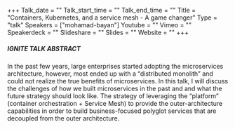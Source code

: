 +++
Talk_date = ""
Talk_start_time = ""
Talk_end_time = ""
Title = "Containers, Kubernetes, and a service mesh - A game changer"
Type = "talk"
Speakers = ["mohamad-bayan"]
Youtube = ""
Vimeo = ""
Speakerdeck = ""
Slideshare = ""
Slides = ""
Website = ""
+++

##### IGNITE TALK ABSTRACT

In the past few years, large enterprises started adopting the microservices architecture, however, most ended up with a “distributed monolith” and could not realize the true benefits of microservices. In this talk, I will discuss the challenges of how we built microservices in the past and and what the future strategy should look like. The strategy of leveraging the “platform” (container orchestration + Service Mesh) to provide the outer-architecture capabilities in order to build business-focused polyglot services that are decoupled from the outer architecture.